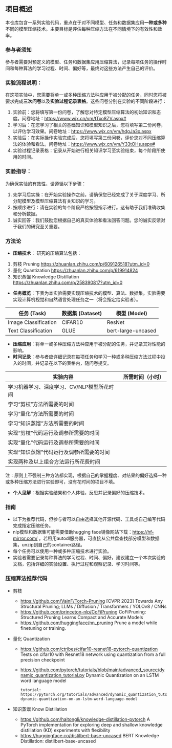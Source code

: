 ## 项目概述
本仓库包含一系列实验代码，重点在于对不同模型、任务和数据集应用**一种或多种**不同的模型压缩技术。主要目标是评估每种压缩方法在不同情境下的有效性和效率。

### 参与者须知
参与者需要对预定义的模型、任务和数据集应用压缩算法，记录每项任务的操作时间和每种算法的学习过程、时间、偏好等，最终对这些方法产生自己的评价。

### 实验流程说明：
在这项实验中，您需要将单一或多种压缩方法种应用于被分配的任务，同时您将被要求完成**三次问卷**以及**实验过程记录表格**。这些问卷分别在实验的不同阶段进行：
1. 实验前：您将填写第一份问卷，了解您对特定模型压缩算法的初始知识和态度。问卷地址：https://www.wjx.cn/vm/tTxo8ZV.aspx# 
2. 学习后：在您学习了相关的基础知识和模型知识之后，您将填写第二份问卷，以评估学习效果。问卷地址：https://www.wjx.cn/vm/hdgJa3x.aspx
3. 实验后：在实际操作实验完成后，您将填写第三份问卷，评价您对不同压缩算法的体验和看法。问卷地址：https://www.wjx.cn/vm/Y33tOHs.aspx# 
4. 实验过程记录表格：记录从开始进行相关知识学习至实验结束，每个阶段所使用的时间。

### 实验指导：
为确保实验的有效性，请遵循以下步骤：
1. 先学习后实操：在开始实验操作之前，请确保您已经完成了关于深度学习、所分配模型及模型压缩算法有关知识的学习。
2. 按顺序进行：请在实验的每个阶段严格按照指示进行。这有助于我们准确收集和分析数据。
3. 诚实回答：我们鼓励您根据自己的真实体验和看法回答问题。您的诚实反馈对于我们的研究至关重要。

### 方法论

- **压缩技术**：
研究的压缩算法包括：
1. 剪枝 Pruning https://zhuanlan.zhihu.com/p/609126518?utm_id=0
2. 量化 Quantization https://zhuanlan.zhihu.com/p/619914824
3. 知识蒸馏 Knowledge Distillation https://zhuanlan.zhihu.com/p/258390817?utm_id=0

- **任务概览**：下表为本实验需要实现压缩技术的模型、算法、数据集。实验需要实现计算机视觉和自然语言处理任务之一（将会指定给实验者）。

| 任务 (Task)             | 数据集 (Dataset)                | 模型 (Model)            |
|-------------------------|---------------------------------|-------------------------|
| Image Classification    | CIFAR10                         | ResNet                  |
| Text Classification     | GLUE                            | bert-large-uncased      |

- **压缩应用**：将单一或多种压缩方法种应用于被分配的任务，并记录其对性能的影响。
- **时间记录**：参与者应详细记录在每项任务和学习一种或多种压缩方法过程中投入的时间，并记录在以下的表格内，随问卷提交。

| 实验内容                                       | 所需时间（小时） |
|--------------------------------------------|----------|
| 学习机器学习、深度学习、CV/NLP模型所花时间              |            |
| 学习“剪枝”方法所需要的时间                          |            |
| 学习“量化”方法所需要的时间                          |            |
| 学习“知识蒸馏”方法所需要的时间                        |            |
| 实现“剪枝”代码运行及调参所需要的时间                     |            |
| 实现“量化”代码运行及调参所需要的时间                     |            |
| 实现“知识蒸馏”代码运行及调参所需要的时间                   |            |
| 实现两种及以上组合方法运行所花费时间                      |            |

注：原则上不强制三种方法都实现，根据自己的掌握程度、对结果的偏好选择一种或多种压缩方法进行实验即可，没有花时间的项目不填。
- **个人见解**：根据实验结果和个人体验，反思并记录偏好的压缩技术。

### 指南
- 以下为推荐代码，但参与者可以自由选择其他开源代码、工具或自己编写代码完成指定压缩任务。
- nlp模型和数据集可能需要借助hugging face镜像网站下载：https://hf-mirror.com/ 。若租用autodl服务器，可直接从公共盘查找部分模型和数据集，unzip到自己的container路径。
- 每个任务可以使用一种或多种压缩技术进行实验。 
- 实验者需要记录每种算法的学习过程、时间、偏好，建议建立一个本次实验的文档，包括详细的实验设置、执行过程和观察记录、学习时间等。

### 压缩算法推荐代码
- 剪枝
   - https://github.com/VainF/Torch-Pruning [CVPR 2023] Towards Any Structural Pruning; LLMs / Diffusion / Transformers / YOLOv8 / CNNs
   - https://github.com/princeton-nlp/CoFiPruning CoFiPruning: Structured Pruning Learns Compact and Accurate Models
   - https://github.com/huggingface/nn_pruning Prune a model while finetuning or training.

- 量化 Quantization
    - https://github.com/ctribes/cifar10-resnet18-pytorch-quantization Tests on cifar10 with Resnet18 network using quantization from a full precision checkpoint
    - https://github.com/pytorch/tutorials/blob/main/advanced_source/dynamic_quantization_tutorial.py Dynamic Quantization on an LSTM word language model
    
          tutorial: https://pytorch.org/tutorials/advanced/dynamic_quantization_tutorial.html#beta-dynamic-quantization-on-an-lstm-word-language-model

 
- 知识蒸馏 Know Distillation
    - https://github.com/haitongli/knowledge-distillation-pytorch A PyTorch implementation for exploring deep and shallow knowledge distillation (KD) experiments with flexibility
    - https://huggingface.co/distilbert-base-uncased BERT Knowledge Distillation: distilbert-base-uncased
